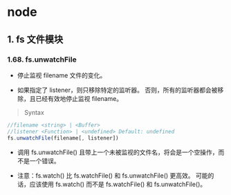 # node

## 1. fs 文件模块

### 1.68. fs.unwatchFile

- 停止监视 filename 文件的变化。

- 如果指定了 listener，则只移除特定的监听器。 否则，所有的监听器都会被移除，且已经有效地停止监视 filename。

> Syntax

```js
//filename <string> | <Buffer>
//listener <Function> | <undefined> Default: undefined
fs.unwatchFile(filename[, listener])
```
- 调用 fs.unwatchFile() 且带上一个未被监视的文件名，将会是一个空操作，而不是一个错误。
  
- 注意：fs.watch() 比 fs.watchFile() 和 fs.unwatchFile() 更高效。 可能的话，应该使用 fs.watch() 而不是 fs.watchFile() 和 fs.unwatchFile()。